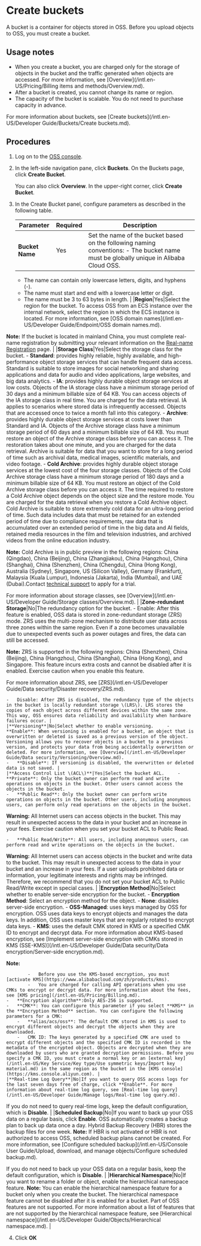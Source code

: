 # Create buckets

A bucket is a container for objects stored in OSS. Before you upload objects to OSS, you must create a bucket.

## Usage notes

-   When you create a bucket, you are charged only for the storage of objects in the bucket and the traffic generated when objects are accessed. For more information, see [Overview](/intl.en-US/Pricing/Billing items and methods/Overview.md).
-   After a bucket is created, you cannot change its name or region.
-   The capacity of the bucket is scalable. You do not need to purchase capacity in advance.

For more information about buckets, see [Create buckets](/intl.en-US/Developer Guide/Buckets/Create buckets.md).

## Procedures

1.  Log on to the [OSS console](https://oss.console.aliyun.com/).

2.  In the left-side navigation pane, click **Buckets**. On the Buckets page, click **Create Bucket**.

    You can also click **Overview**. In the upper-right corner, click **Create Bucket**.

3.  In the Create Bucket panel, configure parameters as described in the following table.

    |Parameter|Required|Description|
    |---------|--------|-----------|
    |**Bucket Name**|Yes|Set the name of the bucket based on the following naming conventions:     -   The bucket name must be globally unique in Alibaba Cloud OSS.
    -   The name can contain only lowercase letters, digits, and hyphens \(-\).
    -   The name must start and end with a lowercase letter or digit.
    -   The name must be 3 to 63 bytes in length. |
    |**Region**|Yes|Select the region for the bucket. To access OSS from an ECS instance over the internal network, select the region in which the ECS instance is located. For more information, see [OSS domain names](/intl.en-US/Developer Guide/Endpoint/OSS domain names.md).

**Note:** If the bucket is located in mainland China, you must complete real-name registration by submitting your relevant information on the [Real-name Registration](https://account-intl.console.aliyun.com/#/intlAuth) page. |
    |**Storage Class**|Yes|Select the storage class for the bucket.     -   **Standard**: provides highly reliable, highly available, and high-performance object storage services that can handle frequent data access. Standard is suitable to store images for social networking and sharing applications and data for audio and video applications, large websites, and big data analytics.
    -   **IA**: provides highly durable object storage services at low costs. Objects of the IA storage class have a minimum storage period of 30 days and a minimum billable size of 64 KB. You can access objects of the IA storage class in real time. You are charged for the data retrieval. IA applies to scenarios where stored data is infrequently accessed. Objects that are accessed once to twice a month fall into this category.
    -   **Archive**: provides highly durable object storage services at costs lower than Standard and IA. Objects of the Archive storage class have a minimum storage period of 60 days and a minimum billable size of 64 KB. You must restore an object of the Archive storage class before you can access it. The restoration takes about one minute, and you are charged for the data retrieval. Archive is suitable for data that you want to store for a long period of time such as archival data, medical images, scientific materials, and video footage.
    -   **Cold Archive**: provides highly durable object storage services at the lowest cost of the four storage classes. Objects of the Cold Archive storage class have a minimum storage period of 180 days and a minimum billable size of 64 KB. You must restore an object of the Cold Archive storage class before you can access it. The time required to restore a Cold Archive object depends on the object size and the restore mode. You are charged for the data retrieval when you restore a Cold Archive object. Cold Archive is suitable to store extremely cold data for an ultra-long period of time. Such data includes data that must be retained for an extended period of time due to compliance requirements, raw data that is accumulated over an extended period of time in the big data and AI fields, retained media resources in the film and television industries, and archived videos from the online education industry.

**Note:** Cold Archive is in public preview in the following regions: China \(Qingdao\), China \(Beijing\), China \(Zhangjiakou\), China \(Hangzhou\), China \(Shanghai\), China \(Shenzhen\), China \(Chengdu\), China \(Hong Kong\), Australia \(Sydney\), Singapore, US \(Silicon Valley\), Germany \(Frankfurt\), Malaysia \(Kuala Lumpur\), Indonesia \(Jakarta\), India \(Mumbai\), and UAE \(Dubai\).Contact [technical support](https://workorder-intl.console.aliyun.com/#/ticket/createIndex) to apply for a trial.

For more information about storage classes, see [Overview](/intl.en-US/Developer Guide/Storage classes/Overview.md). |
    |**Zone-redundant Storage**|No|The redundancy option for the bucket.     -   Enable: After this feature is enabled, OSS data is stored in zone-redundant storage \(ZRS\) mode. ZRS uses the multi-zone mechanism to distribute user data across three zones within the same region. Even if a zone becomes unavailable due to unexpected events such as power outages and fires, the data can still be accessed.

**Note:** ZRS is supported in the following regions: China \(Shenzhen\), China \(Beijing\), China \(Hangzhou\), China \(Shanghai\), China \(Hong Kong\), and Singapore. This feature incurs extra costs and cannot be disabled after it is enabled. Exercise caution when you enable this feature.

For more information about ZRS, see [ZRS](/intl.en-US/Developer Guide/Data security/Disaster recovery/ZRS.md).

    -   Disable: After ZRS is disabled, the redundancy type of the objects in the bucket is locally redundant storage \(LRS\). LRS stores the copies of each object across different devices within the same zone. This way, OSS ensures data reliability and availability when hardware failures occur. |
    |**Versioning**|No|Select whether to enable versioning.     -   **Enable**: When versioning is enabled for a bucket, an object that is overwritten or deleted is saved as a previous version of the object. Versioning allows you to recover objects in a bucket to a previous version, and protects your data from being accidentally overwritten or deleted. For more information, see [Overview](/intl.en-US/Developer Guide/Data security/Versioning/Overview.md).
    -   **Disable**: If versioning is disabled, the overwritten or deleted data is not saved. |
    |**Access Control List \(ACL\)**|Yes|Select the bucket ACL.     -   **Private**: Only the bucket owner can perform read and write operations on objects in the bucket. Other users cannot access the objects in the bucket.
    -   **Public Read**: Only the bucket owner can perform write operations on objects in the bucket. Other users, including anonymous users, can perform only read operations on the objects in the bucket.

**Warning:** All Internet users can access objects in the bucket. This may result in unexpected access to the data in your bucket and an increase in your fees. Exercise caution when you set your bucket ACL to Public Read.

    -   **Public Read/Write**: All users, including anonymous users, can perform read and write operations on the objects in the bucket.

**Warning:** All Internet users can access objects in the bucket and write data to the bucket. This may result in unexpected access to the data in your bucket and an increase in your fees. If a user uploads prohibited data or information, your legitimate interests and rights may be infringed. Therefore, we recommend that you do not set your bucket ACL to Public Read/Write except in special cases. |
    |**Encryption Method**|No|Select whether to enable server-side encryption for the bucket.     -   **Encryption Method**: Select an encryption method for the object.
        -   **None**: disables server-side encryption.
        -   **OSS-Managed**: uses keys managed by OSS for encryption. OSS uses data keys to encrypt objects and manages the data keys. In addition, OSS uses master keys that are regularly rotated to encrypt data keys.
        -   **KMS**: uses the default CMK stored in KMS or a specified CMK ID to encrypt and decrypt data. For more information about KMS-based encryption, see [Implement server-side encryption with CMKs stored in KMS \(SSE-KMS\)](/intl.en-US/Developer Guide/Data security/Data encryption/Server-side encryption.md).

**Note:**

            -   Before you use the KMS-based encryption, you must [activate KMS](https://www.alibabacloud.com/zh/products/kms).
            -   You are charged for calling API operations when you use CMKs to encrypt or decrypt data. For more information about the fees, see [KMS pricing](/intl.en-US/Pricing/Billing.md).
    -   **Encryption algorithm**:Only AES-256 is supported.
    -   **CMK**: You can configure this parameter if you select **KMS** in the **Encryption Method** section. You can configure the following parameters for a CMK:
        -   **alias/acs/oss**: The default CMK stored in KMS is used to encrypt different objects and decrypt the objects when they are downloaded.
        -   CMK ID: The keys generated by a specified CMK are used to encrypt different objects and the specified CMK ID is recorded in the metadata of the encrypted object. Objects are decrypted when they are downloaded by users who are granted decryption permissions. Before you specify a CMK ID, you must create a normal key or an [external key](/intl.en-US/Key Service/Key type/Use symmetric keys/Import key material.md) in the same region as the bucket in the [KMS console](https://kms.console.aliyun.com). |
    |**Real-time Log Query**|No|If you want to query OSS access logs for the last seven days free of charge, click **Enable**. For more information about real-time log query, see [Real-time log query](/intl.en-US/Developer Guide/Manage logs/Real-time log query.md).

If you do not need to query real-time logs, keep the default configuration, which is **Disable**. |
    |**Scheduled Backup**|No|If you want to back up your OSS data on a regular basis, click **Enable**. OSS automatically creates a backup plan to back up data once a day. Hybrid Backup Recovery \(HBR\) stores the backup files for one week. **Note:** If HBR is not activated or HBR is not authorized to access OSS, scheduled backup plans cannot be created. For more information, see [Configure scheduled backup](/intl.en-US/Console User Guide/Upload, download, and manage objects/Configure scheduled backup.md).

If you do not need to back up your OSS data on a regular basis, keep the default configuration, which is **Disable**. |
    |**Hierarchical Namespace**|No|If you want to rename a folder or object, enable the hierarchical namespace feature. **Note:** You can enable the hierarchical namespace feature for a bucket only when you create the bucket. The hierarchical namespace feature cannot be disabled after it is enabled for a bucket. Part of OSS features are not supported. For more information about a list of features that are not supported by the hierarchical namespace feature, see [Hierarchical namespace](/intl.en-US/Developer Guide/Objects/Hierarchical namespace.md). |

4.  Click **OK**



